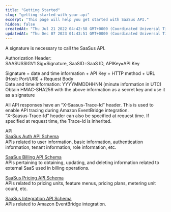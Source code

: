 ```yaml
---
title: "Getting Started"
slug: "getting-started-with-your-api"
excerpt: "This page will help you get started with SaaSus API."
hidden: false
createdAt: "Thu Jul 21 2022 04:42:58 GMT+0000 (Coordinated Universal Time)"
updatedAt: "Thu Dec 07 2023 01:43:51 GMT+0000 (Coordinated Universal Time)"
---
```

A signature is necessary to call the SaaSus API.

Authorization Header:  
SAASUSSIGV1 Sig=Signature, SaaSID=SaaS ID, APIKey=API Key  

Signature = date and time information + API Key + HTTP method + URL (Host: Port/URI) + Request Body  
Date and time information: YYYYMMDDHHNN (minute information in UTC)  
Obtain HMAC-SHA256 with the above information as a secret key and use it as a signature  

All API responses have an “X-Saasus-Trace-Id” header. This is used to enable API tracing during Amazon EventBridge integration.  
“X-Saasus-Trace-Id” header can also be specified at request time. If specified at request time, the Trace-Id is inherited.

API  
[SaaSus Auth API Schema](./auth-api)  
APIs related to user information, basic information, authentication information, tenant information, role information, etc.

[SaaSus Billing API Schema](./billing-api)  
APIs pertaining to obtaining, updating, and deleting information related to external SaaS used in billing operations.

[SaaSus Pricing API Schema](./pricing-api)  
APIs related to pricing units, feature menus, pricing plans, metering unit count, etc.

[SaaSus Integration API Schema](./integration)  
APIs related to Amazon EventBridge integration.